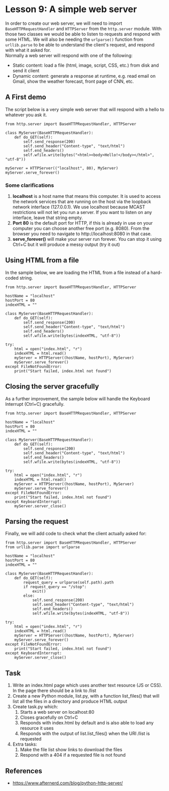 # Lesson 9: A simple web server
<!--
3.7.Web 
3.7.1. Creating a simple web interface to control scripts. 
3.7.2. Setting script permissions.
4.3.Controlling scripts 
4.3.1. Building a web application to control scripts on the target machine.
-->

In order to create our web server, we will need to import ```BaseHTTPRequestHandler``` and ```HTTPServer``` from the ```http.server``` module. With those two classes we would be able to listen to requests and respond with some HTML. We will also be needing the ```urlparse()``` function from ```urllib.parse``` to be able to understand the client's request, and respond with what it asked for.  
Normally a web server will respond with one of the following:
* Static content: load a file (html, image, script, CSS, etc.) from disk and send it client
* Dynamic content: generate a response at runtime, e.g. read email on Gmail, show the weather forecast, front page of CNN, etc.

## A First demo
The script below is a very simple web server that will respond with a hello to whatever you ask it.
~~~
from http.server import BaseHTTPRequestHandler, HTTPServer

class MyServer(BaseHTTPRequestHandler):
    def do_GET(self):
        self.send_response(200)
        self.send_header("Content-type", "text/html")
        self.end_headers()
        self.wfile.write(bytes("<html><body>Hello!</body></html>", "utf-8"))

myServer = HTTPServer(("localhost", 80), MyServer)
myServer.serve_forever()
~~~

### Some clarifications
1. **localhost** is a host name that means this computer. It is used to access the network services that are running on the host via the loopback network interface (127.0.0.1). We use localhost because MCAST restrictions will not let you run a server. If you want to listen on any interface, leave that string empty.  
1. **Port 80** is the default port for HTTP, if this is already in use on your computer you can choose another free port (e.g. 8080). From the browser you need to navigate to http://localhost:8080 in that case.   
1. **serve_forever()** will make your server run forever. You can stop it using Ctrl+C but it will produce a messy output (try it out)

## Using HTML from a file
In the sample below, we are loading the HTML from a file instead of a hard-coded string.
~~~
from http.server import BaseHTTPRequestHandler, HTTPServer

hostName = "localhost"
hostPort = 80
indexHTML = ""

class MyServer(BaseHTTPRequestHandler):
    def do_GET(self):
        self.send_response(200)
        self.send_header("Content-type", "text/html")
        self.end_headers()
        self.wfile.write(bytes(indexHTML, "utf-8"))

try:
    html = open("index.html", "r")
    indexHTML = html.read()
    myServer = HTTPServer((hostName, hostPort), MyServer)
    myServer.serve_forever()
except FileNotFoundError:
    print("Start failed, index.html not found")
~~~
## Closing the server gracefully
As a further improvement, the sample below will handle the Keyboard Interrupt (Ctrl+C) gracefully.
~~~
from http.server import BaseHTTPRequestHandler, HTTPServer

hostName = "localhost"
hostPort = 80
indexHTML = ""

class MyServer(BaseHTTPRequestHandler):
    def do_GET(self):
        self.send_response(200)
        self.send_header("Content-type", "text/html")
        self.end_headers()
        self.wfile.write(bytes(indexHTML, "utf-8"))

try:
    html = open("index.html", "r")
    indexHTML = html.read()
    myServer = HTTPServer((hostName, hostPort), MyServer)
    myServer.serve_forever()
except FileNotFoundError:
    print("Start failed, index.html not found")
except KeyboardInterrupt:
    myServer.server_close()
~~~
## Parsing the request
Finally, we will add code to check what the client actually asked for:
~~~
from http.server import BaseHTTPRequestHandler, HTTPServer
from urllib.parse import urlparse

hostName = "localhost"
hostPort = 80
indexHTML = ""

class MyServer(BaseHTTPRequestHandler):
    def do_GET(self):
        request_query = urlparse(self.path).path
        if request_query == "/stop":
            exit()
        else:
            self.send_response(200)
            self.send_header("Content-type", "text/html")
            self.end_headers()
            self.wfile.write(bytes(indexHTML, "utf-8"))

try:
    html = open("index.html", "r")
    indexHTML = html.read()
    myServer = HTTPServer((hostName, hostPort), MyServer)
    myServer.serve_forever()
except FileNotFoundError:
    print("Start failed, index.html not found")
except KeyboardInterrupt:
    myServer.server_close()
~~~
## Task
1. Write an index.html page which uses another text resource (JS or CSS). In the page there should be a link to /list
2. Create a new Python module, list.py, with a function list_files() that will list all the files in a directory and produce HTML output
3. Create task.py which:
    1. Starts a web server on localhost:80
    1. Closes gracefully on Ctrl+C
    1. Responds with index.html by default and is also able to load any resource it uses
    1. Responds with the output of list.list_files() when the URI /list is requested
4. Extra tasks: 
    1. Make the file list show links to download the files
    1. Respond with a 404 if a requested file is not found

## References
* https://www.afternerd.com/blog/python-http-server/
